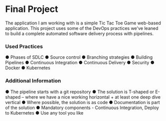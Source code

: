 # Final Project
The application I am working with is a simple Tic Tac Toe Game web-based application. This project uses some of the DevOps practices we've leaned to build a complete automated software delivery process with pipelines. 

### Used Practices
● Phases of SDLC
● Source control
● Branching strategies
● Building Pipelines
● Continuous Integration
● Continuous Delivery
● Security
● Docker
● Kubernetes

### Additional Information
● The pipeline starts with a git repository
● The solution is T-shaped or E-shaped – where we have a nice working horizontal + at
least one deep dive vertical
● Where possible, the solution is as code
● Documentation is part of the solution
● Mandatory components - Continuous Integration, Deploy to Kubernetes
● Use any tool you like

